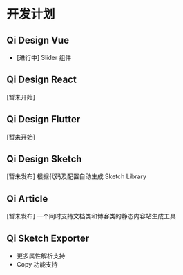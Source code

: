# 开发计划

## Qi Design Vue

* [进行中] Slider 组件

## Qi Design React

[暂未开始]

## Qi Design Flutter

[暂未开始]

## Qi Design Sketch

[暂未发布] 根据代码及配置自动生成 Sketch Library

## Qi Article

[暂未发布] 一个同时支持文档类和博客类的静态内容站生成工具

## Qi Sketch Exporter

* 更多属性解析支持
* Copy 功能支持